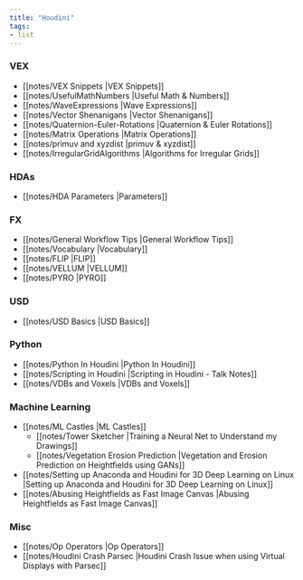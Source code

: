 ```yaml
---
title: "Houdini"
tags:
- list
---
```


### VEX
- [[notes/VEX Snippets |VEX Snippets]]
- [[notes/UsefulMathNumbers |Useful Math & Numbers]]
- [[notes/WaveExpressions |Wave Expressions]]
- [[notes/Vector Shenanigans |Vector Shenanigans]]
- [[notes/Quaternion-Euler-Rotations |Quaternion & Euler Rotations]]
- [[notes/Matrix Operations |Matrix Operations]]
- [[notes/primuv and xyzdist |primuv & xyzdist]]
- [[notes/IrregularGridAlgorithms |Algorithms for Irregular Grids]]

### HDAs
- [[notes/HDA Parameters |Parameters]]

### FX
- [[notes/General Workflow Tips |General Workflow Tips]]
- [[notes/Vocabulary |Vocabulary]]
- [[notes/FLIP |FLIP]]
- [[notes/VELLUM |VELLUM]]
- [[notes/PYRO |PYRO]]

### USD
- [[notes/USD Basics |USD Basics]]

### Python
- [[notes/Python In Houdini |Python In Houdini]]
- [[notes/Scripting in Houdini |Scripting in Houdini - Talk Notes]]
- [[notes/VDBs and Voxels |VDBs and Voxels]]

### Machine Learning
- [[notes/ML Castles |ML Castles]]
	- [[notes/Tower Sketcher |Training a Neural Net to Understand my Drawings]]
	- [[notes/Vegetation Erosion Prediction |Vegetation and Erosion Prediction on Heightfields using GANs]]
- [[notes/Setting up Anaconda and Houdini for 3D Deep Learning on Linux |Setting up Anaconda and Houdini for 3D Deep Learning on Linux]]
- [[notes/Abusing Heightfields as Fast Image Canvas |Abusing Heightfields as Fast Image Canvas]]

### Misc
- [[notes/Op Operators |Op Operators]]
- [[notes/Houdini Crash Parsec |Houdini Crash Issue when using Virtual Displays with Parsec]]

